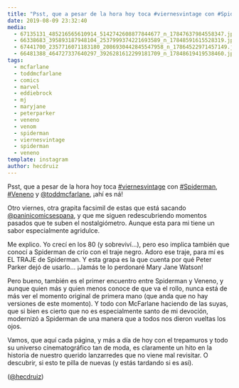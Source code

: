 ```yaml
---
title: "Psst, que a pesar de la hora hoy toca #viernesvintage con #Spiderman, #Veneno y @toddmcfarlane, ¡ahí es ná!"
date: 2019-08-09 23:32:40
media: 
  - 67135131_485216565610914_5142742608877844677_n_17847637984558347.jpg
  - 66338683_395893187948104_2537999374221693589_n_17848591615528319.jpg
  - 67441700_2357716071183180_2086930442845547958_n_17864522971457149.jpg
  - 66481388_464727337640297_3926281612299181709_n_17848619419538460.jpg
tags: 
  - mcfarlane
  - toddmcfarlane
  - comics
  - marvel
  - eddiebrock
  - mj
  - maryjane
  - peterparker
  - veneno
  - venom
  - spiderman
  - viernesvintage
  - spiderman
  - veneno
template: instagram
author: hecdruiz
---
```


Psst, que a pesar de la hora hoy toca [#viernesvintage](/tags/viernesvintage) con [#Spiderman](/tags/spiderman), [#Veneno](/tags/veneno) y [@toddmcfarlane](https://instagram.com/toddmcfarlane), ¡ahí es ná!


Otro viernes, otra grapita facsimil de estas que está sacando [@paninicomicsespana](https://instagram.com/paninicomicsespana), y que me siguen redescubriendo momentos pasados que te suben el nostalgiómetro. Aunque esta para mi tiene un sabor especialmente agridulce.


Me explico. Yo crecí en los 80 (y sobreviví...), pero eso implica también que conocí a Spiderman de crío con el traje negro. Adoro ese traje, para mí es EL TRAJE de Spiderman. Y esta grapa es la que cuenta por qué Peter Parker dejó de usarlo... ¡Jamás te lo perdonaré Mary Jane Watson!


Pero bueno, también es el primer encuentro entre Spiderman y Veneno, y aunque quien más y quien menos conoce de que va el rollo, nunca está de más ver el momento original de primera mano (que anda que no hay versiones de este momento). Y todo con McFarlane haciendo de las suyas, que si bien es cierto que no es especialmente santo de mi devoción, modernizó a Spiderman de una manera que a todos nos dieron vueltas los ojos.


Vamos, que aquí cada página, y más a día de hoy con el trepamuros y todo su universo cinematográfico tan de moda, es claramente un hito en la historia de nuestro querido lanzarredes que no viene mal revisitar. O descubrir, si esto te pilla de nuevas (y estás tardando si es así).


([@hecdruiz](https://instagram.com/hecdruiz))
